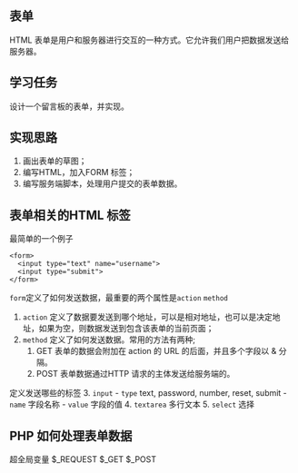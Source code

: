 ## 表单
HTML 表单是用户和服务器进行交互的一种方式。它允许我们用户把数据发送给服务器。

## 学习任务
设计一个留言板的表单，并实现。

## 实现思路
1. 画出表单的草图；
2. 编写HTML，加入FORM 标签；
3. 编写服务端脚本，处理用户提交的表单数据。

## 表单相关的HTML 标签
最简单的一个例子
```
<form>
  <input type="text" name="username">
  <input type="submit">
</form>

```
`form`定义了如何发送数据，最重要的两个属性是`action` `method`
1. `action` 定义了数据要发送到哪个地址，可以是相对地址，也可以是决定地址，如果为空，则数据发送到包含该表单的当前页面；
2. `method` 定义了如何发送数据。常用的方法有两种;
	1. GET 表单的数据会附加在 action 的 URL 的后面，并且多个字段以 & 分隔。 
	2. POST 表单数据通过HTTP 请求的主体发送给服务端的。

定义发送哪些的标签
3. `input` 
	- `type` text, password, number, reset, submit
	- `name` 字段名称
	- `value` 字段的值
4. `textarea` 多行文本
5. `select` 选择

## PHP 如何处理表单数据
超全局变量 $_REQUEST  $_GET $_POST

<!--stackedit_data:
eyJoaXN0b3J5IjpbNzQ1MzE5Nzk2XX0=
-->